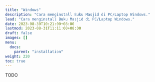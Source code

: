 ```yaml
---
title: "Windows"
description: "Cara menginstall Buku Masjid di PC/Laptop Windows."
lead: "Cara menginstall Buku Masjid di PC/Laptop Windows."
date: 2023-08-30T10:21:00+08:00
lastmod: 2023-08-31T11:11:00+08:00
draft: false
images: []
menu:
  docs:
    parent: "installation"
weight: 220
toc: true
---
```


TODO
